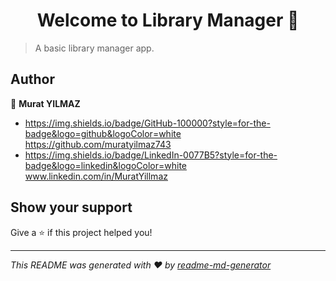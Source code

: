 <h1 align="center">Welcome to Library Manager 👋</h1>
<p>
</p>

> A basic library manager app.

## Author

👤 **Murat YILMAZ**

* 	https://img.shields.io/badge/GitHub-100000?style=for-the-badge&logo=github&logoColor=white https://github.com/muratyilmaz743
* https://img.shields.io/badge/LinkedIn-0077B5?style=for-the-badge&logo=linkedin&logoColor=white www.linkedin.com/in/MuratYillmaz

## Show your support

Give a ⭐️ if this project helped you!

***
_This README was generated with ❤️ by [readme-md-generator](https://github.com/kefranabg/readme-md-generator)_
